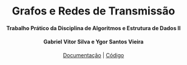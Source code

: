
<div align="justify">

<div align="center">

# Grafos e Redes de Transmissão

#### Trabalho Prático da Disciplina de Algoritmos e Estrutura de Dados II

#### Gabriel Vitor Silva e Ygor Santos Vieira 
[Documentação](https://GVS22.github.io/grafos-e-redes-de-transmissao/) | [Código](https://github.com/diegohat/grafos-e-redes-de-transmissao/blob/main/transmissao.ipynb)
</div>



